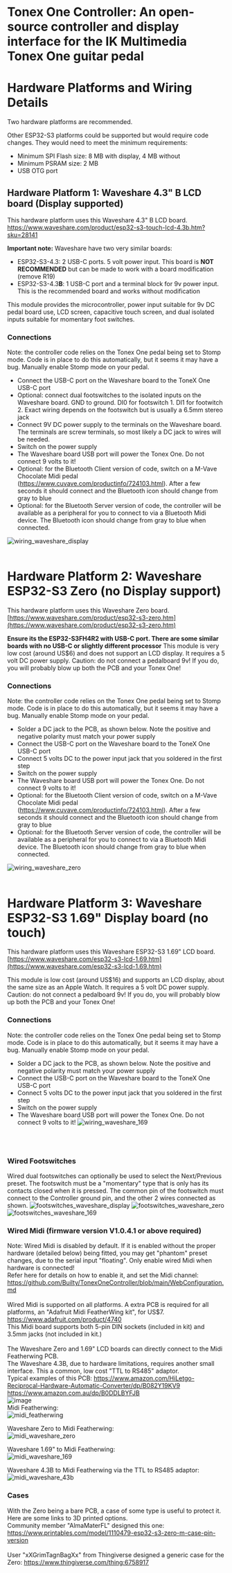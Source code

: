 # Tonex One Controller: An open-source controller and display interface for the IK Multimedia Tonex One guitar pedal
# Hardware Platforms and Wiring Details
Two hardware platforms are recommended. 

Other ESP32-S3 platforms could be supported but would require code changes. They would need to meet the minimum requirements:
- Minimum SPI Flash size: 8 MB with display, 4 MB without
- Minimum PSRAM size: 2 MB
- USB OTG port

## Hardware Platform 1: Waveshare 4.3" B LCD board (Display supported)
This hardware platform uses this Waveshare 4.3" B LCD board.
https://www.waveshare.com/product/esp32-s3-touch-lcd-4.3b.htm?sku=28141

**Important note:** Waveshare have two very similar boards:
- ESP32-S3-4.3: 2 USB-C ports. 5 volt power input. This board is **NOT RECOMMENDED** but can be made to work with a board modification (remove R19)
- ESP32-S3-4.3**B**: 1 USB-C port and a terminal block for 9v power input. This is the recommended board and works without modification

This module provides the microcontroller, power input suitable for 9v DC pedal board use, LCD screen, capacitive touch screen, and dual isolated inputs suitable for momentary foot switches.

### Connections
Note: the controller code relies on the Tonex One pedal being set to Stomp mode. Code is in place to do this automatically, but it seems it may have a bug. Manually enable Stomp mode on your pedal.
- Connect the USB-C port on the Waveshare board to the ToneX One USB-C port
- Optional: connect dual footswitches to the isolated inputs on the Waveshare board. GND to ground. DI0 for footswitch 1. DI1 for footwitch 2. Exact wiring depends on the footswitch but is usually a 6.5mm stereo jack
- Connect 9V DC power supply to the terminals on the Waveshare board. The terminals are screw terminals, so most likely a DC jack to wires will be needed.
- Switch on the power supply
- The Waveshare board USB port will power the Tonex One. Do not connect 9 volts to it!
- Optional: for the Bluetooth Client version of code, switch on a M-Vave Chocolate Midi pedal (https://www.cuvave.com/productinfo/724103.html). After a few seconds it should connect and the Bluetooth icon should change from gray to blue
- Optional: for the Bluetooth Server version of code, the controller will be available as a peripheral for you to connect to via a Bluetooth Midi device. The Bluetooth icon should change from gray to blue when connected.

![wiring_waveshare_display](https://github.com/user-attachments/assets/717fbc0d-771c-485d-a75e-c54493094e96)
<br><br>

# Hardware Platform 2: Waveshare ESP32-S3 Zero (no Display support)
This hardware platform uses this Waveshare Zero board.
[https://www.waveshare.com/product/esp32-s3-zero.htm](https://www.waveshare.com/product/esp32-s3-zero.htm)

**Ensure its the ESP32-S3FH4R2 with USB-C port. There are some similar boards with no USB-C or slightly different processor**
This module is very low cost (around US$6) and does not support an LCD display. It requires a 5 volt DC power supply.
Caution: do not connect a pedalboard 9v! If you do, you will probably blow up both the PCB and your Tonex One!

### Connections
Note: the controller code relies on the Tonex One pedal being set to Stomp mode. Code is in place to do this automatically, but it seems it may have a bug. Manually enable Stomp mode on your pedal.
- Solder a DC jack to the PCB, as shown below. Note the positive and negative polarity must match your power supply
- Connect the USB-C port on the Waveshare board to the ToneX One USB-C port
- Connect 5 volts DC to the power input jack that you soldered in the first step
- Switch on the power supply
- The Waveshare board USB port will power the Tonex One. Do not connect 9 volts to it!
- Optional: for the Bluetooth Client version of code, switch on a M-Vave Chocolate Midi pedal (https://www.cuvave.com/productinfo/724103.html). After a few seconds it should connect and the Bluetooth icon should change from gray to blue
- Optional: for the Bluetooth Server version of code, the controller will be available as a peripheral for you to connect to via a Bluetooth Midi device. The Bluetooth icon should change from gray to blue when connected.

![wiring_waveshare_zero](https://github.com/user-attachments/assets/da535002-edf8-408a-aef1-a764ca35cb47)
<br><br>


# Hardware Platform 3: Waveshare ESP32-S3 1.69" Display board (no touch)
This hardware platform uses this Waveshare ESP32-S3 1.69" LCD board.
[https://www.waveshare.com/esp32-s3-lcd-1.69.htm](https://www.waveshare.com/esp32-s3-lcd-1.69.htm)

This module is low cost (around US$16) and supports an LCD display, about the same size as an Apple Watch. It requires a 5 volt DC power supply.
Caution: do not connect a pedalboard 9v! If you do, you will probably blow up both the PCB and your Tonex One!

### Connections
Note: the controller code relies on the Tonex One pedal being set to Stomp mode. Code is in place to do this automatically, but it seems it may have a bug. Manually enable Stomp mode on your pedal.
- Solder a DC jack to the PCB, as shown below. Note the positive and negative polarity must match your power supply
- Connect the USB-C port on the Waveshare board to the ToneX One USB-C port
- Connect 5 volts DC to the power input jack that you soldered in the first step
- Switch on the power supply
- The Waveshare board USB port will power the Tonex One. Do not connect 9 volts to it!
![wiring_waveshare_169](https://github.com/user-attachments/assets/965cd6c7-d6b0-45d0-afee-5e885e486180)

<br><br>
### Wired Footswitches
Wired dual footswitches can optionally be used to select the Next/Previous preset.
The footswitch must be a "momentary" type that is only has its contacts closed when it is pressed.
The common pin of the footswitch must connect to the Controller ground pin, and the other 2 wires connected as shown.
![footswitches_waveshare_display](https://github.com/user-attachments/assets/5548f907-d769-4c65-8694-9b3ac25e7a86)
![footswitches_waveshare_zero](https://github.com/user-attachments/assets/7eda9912-f905-4e34-b8fe-beb595e10608)
![footswitches_waveshare_169](https://github.com/user-attachments/assets/13c69700-2a45-4fa6-9988-395d67583455)

### Wired Midi (firmware version V1.0.4.1 or above required)
Note: Wired Midi is disabled by default. If it is enabled without the proper hardware (detailed below) being fitted, you may get "phantom" preset changes, due to the serial input "floating".
Only enable wired Midi when hardware is connected!<br>
Refer here for details on how to enable it, and set the Midi channel:
https://github.com/Builty/TonexOneController/blob/main/WebConfiguration.md
<br><br>
Wired Midi is supported on all platforms. A extra PCB is required for all platforms, an "Adafruit Midi FeatherWing kit", for US$7.<br> 
https://www.adafruit.com/product/4740 <br>
This Midi board supports both 5-pin DIN sockets (included in kit) and 3.5mm jacks (not included in kit.)<br>
<br>
The Waveshare Zero and 1.69" LCD boards can directly connect to the Midi Featherwing PCB.<br>
The Waveshare 4.3B, due to hardware limitations, requires another small interface. This a common, low cost "TTL to RS485" adaptor.<br>
Typical examples of this PCB:
https://www.amazon.com/HiLetgo-Reciprocal-Hardware-Automatic-Converter/dp/B082Y19KV9 
<br>
https://www.amazon.com.au/dp/B0DDLBYFJB
<br>
![image](https://github.com/user-attachments/assets/bf2ebf51-a250-4fb7-a3b0-ec1d87a9d7db)
<br>
Midi Featherwing:<br>
![midi_featherwing](https://github.com/user-attachments/assets/532d7d81-ae7e-485b-8d59-77ff6056e331)

Waveshare Zero to Midi Featherwing:<br>
![midi_waveshare_zero](https://github.com/user-attachments/assets/f5e34873-5ccb-4041-aa00-5f0a18ad4609)

Waveshare 1.69" to Midi Featherwing:<br>
![midi_waveshare_169](https://github.com/user-attachments/assets/177d3a3f-ab64-433c-8db7-4f5ac382712e)

Waveshare 4.3B to Midi Featherwing via the TTL to RS485 adaptor:<br>
![midi_waveshare_43b](https://github.com/user-attachments/assets/abafd33b-d659-43fd-b096-62b0b64a157a)


### Cases
With the Zero being a bare PCB, a case of some type is useful to protect it. Here are some links to 3D printed options.
<br>
Community member "AlmaMaterFL" designed this one:
https://www.printables.com/model/1110479-esp32-s3-zero-m-case-pin-version
<br><br>
User "xXGrimTagnBagXx" from Thingiverse designed a generic case for the Zero:
https://www.thingiverse.com/thing:6758917
